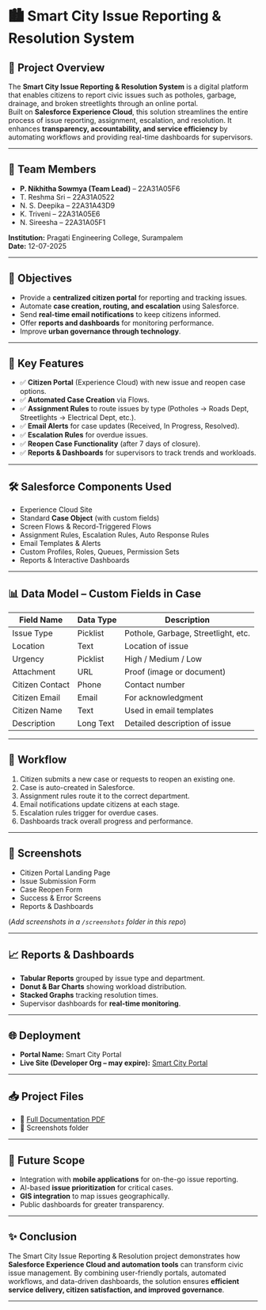 # 🏙️ Smart City Issue Reporting & Resolution System  

## 📌 Project Overview  
The **Smart City Issue Reporting & Resolution System** is a digital platform that enables citizens to report civic issues such as potholes, garbage, drainage, and broken streetlights through an online portal.  
Built on **Salesforce Experience Cloud**, this solution streamlines the entire process of issue reporting, assignment, escalation, and resolution. It enhances **transparency, accountability, and service efficiency** by automating workflows and providing real-time dashboards for supervisors.  

---

## 👥 Team Members  
- **P. Nikhitha Sowmya (Team Lead)** – 22A31A05F6  
- T. Reshma Sri – 22A31A0522  
- N. S. Deepika – 22A31A43D9  
- K. Triveni – 22A31A05E6  
- N. Sireesha – 22A31A05F1  

**Institution:** Pragati Engineering College, Surampalem  
**Date:** 12-07-2025  

---

## 🎯 Objectives  
- Provide a **centralized citizen portal** for reporting and tracking issues.  
- Automate **case creation, routing, and escalation** using Salesforce.  
- Send **real-time email notifications** to keep citizens informed.  
- Offer **reports and dashboards** for monitoring performance.  
- Improve **urban governance through technology**.  

---

## 🔑 Key Features  
- ✅ **Citizen Portal** (Experience Cloud) with new issue and reopen case options.  
- ✅ **Automated Case Creation** via Flows.  
- ✅ **Assignment Rules** to route issues by type (Potholes → Roads Dept, Streetlights → Electrical Dept, etc.).  
- ✅ **Email Alerts** for case updates (Received, In Progress, Resolved).  
- ✅ **Escalation Rules** for overdue issues.  
- ✅ **Reopen Case Functionality** (after 7 days of closure).  
- ✅ **Reports & Dashboards** for supervisors to track trends and workloads.  

---

## 🛠️ Salesforce Components Used  
- Experience Cloud Site  
- Standard **Case Object** (with custom fields)  
- Screen Flows & Record-Triggered Flows  
- Assignment Rules, Escalation Rules, Auto Response Rules  
- Email Templates & Alerts  
- Custom Profiles, Roles, Queues, Permission Sets  
- Reports & Interactive Dashboards  

---

## 📊 Data Model – Custom Fields in Case  
| Field Name       | Data Type     | Description                          |
|------------------|--------------|--------------------------------------|
| Issue Type       | Picklist     | Pothole, Garbage, Streetlight, etc.  |
| Location         | Text         | Location of issue                    |
| Urgency          | Picklist     | High / Medium / Low                  |
| Attachment       | URL          | Proof (image or document)            |
| Citizen Contact  | Phone        | Contact number                       |
| Citizen Email    | Email        | For acknowledgment                   |
| Citizen Name     | Text         | Used in email templates              |
| Description      | Long Text    | Detailed description of issue        |

---

## 🚀 Workflow  
1. Citizen submits a new case or requests to reopen an existing one.  
2. Case is auto-created in Salesforce.  
3. Assignment rules route it to the correct department.  
4. Email notifications update citizens at each stage.  
5. Escalation rules trigger for overdue cases.  
6. Dashboards track overall progress and performance.  

---

## 📸 Screenshots  
- Citizen Portal Landing Page  
- Issue Submission Form  
- Case Reopen Form  
- Success & Error Screens  
- Reports & Dashboards  

(*Add screenshots in a `/screenshots` folder in this repo*)  

---

## 📈 Reports & Dashboards  
- **Tabular Reports** grouped by issue type and department.  
- **Donut & Bar Charts** showing workload distribution.  
- **Stacked Graphs** tracking resolution times.  
- Supervisor dashboards for **real-time monitoring**.  

---

## 🌐 Deployment  
- **Portal Name:** Smart City Portal  
- **Live Site (Developer Org – may expire):** [Smart City Portal](https://reshmasri-dev-ed.develop.my.site.com/s/)  

---

## 📥 Project Files  
- 📄 [Full Documentation PDF](./THE_SMART_CITY_ISSUE_REPORTING.pdf)  
- 📸 Screenshots folder  

---

## 🔮 Future Scope  
- Integration with **mobile applications** for on-the-go issue reporting.  
- AI-based **issue prioritization** for critical cases.  
- **GIS integration** to map issues geographically.  
- Public dashboards for greater transparency.  

---

## ✨ Conclusion  
The Smart City Issue Reporting & Resolution project demonstrates how **Salesforce Experience Cloud and automation tools** can transform civic issue management. By combining user-friendly portals, automated workflows, and data-driven dashboards, the solution ensures **efficient service delivery, citizen satisfaction, and improved governance**.  

---
